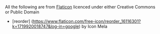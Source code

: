 All the following are from [Flaticon](https://www.flaticon.com) licenced under either Creative Commons or Public Domain

* [reorder] (https://www.flaticon.com/free-icon/reorder_16116301?k=1719920018747&log-in=google) by Icon Mela
